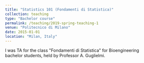```yaml
---
title: "Statistics 101 (Fondamenti di Statistica)"
collection: teaching
type: "Bachelor course"
permalink: /teaching/2019-spring-teaching-1
venue: "Politecnico di Milano"
date: 2015-01-01
location: "Milan, Italy"
---
```


I was TA for the class "Fondamenti di Statistica" for Bioengineering bachelor students, held by Professor A. Guglielmi.
